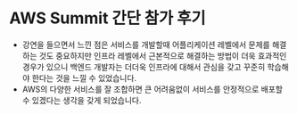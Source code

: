 # AWS Summit 간단 참가 후기
- 강연을 들으면서 느낀 점은 서비스를 개발할때 어플리케이션 레벨에서 문제를 해결하는 것도 중요하지만 
인프라 레벨에서 근본적으로 해결하는 방법이 더욱 효과적인 경우가 있으니 백엔드 개발자는 더더욱 인프라에 대해서 관심을 갖고 꾸준히 학습해야 한다는 것을 느낄 수 있었습니다.
- AWS의 다양한 서비스를 잘 조합하면 큰 어려움없이 서비스를 안정적으로 배포할 수 있겠다는 생각을 갖게 되었습니다.
